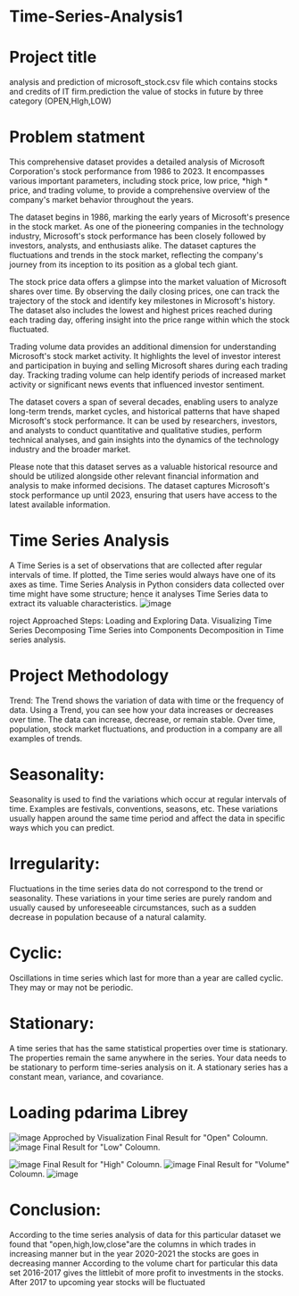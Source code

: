 # Time-Series-Analysis1
# Project title
 analysis and prediction of microsoft_stock.csv file which contains stocks  and credits of IT firm.prediction the value of stocks in future by three category (OPEN,HIgh,LOW)
 # Problem statment
This comprehensive dataset provides a detailed analysis of Microsoft Corporation's stock performance from 1986 to 2023. It encompasses various important parameters, including stock price, low price, *high * price, and trading volume, to provide a comprehensive overview of the company's market behavior throughout the years.

The dataset begins in 1986, marking the early years of Microsoft's presence in the stock market. As one of the pioneering companies in the technology industry, Microsoft's stock performance has been closely followed by investors, analysts, and enthusiasts alike. The dataset captures the fluctuations and trends in the stock market, reflecting the company's journey from its inception to its position as a global tech giant.

The stock price data offers a glimpse into the market valuation of Microsoft shares over time. By observing the daily closing prices, one can track the trajectory of the stock and identify key milestones in Microsoft's history. The dataset also includes the lowest and highest prices reached during each trading day, offering insight into the price range within which the stock fluctuated.

Trading volume data provides an additional dimension for understanding Microsoft's stock market activity. It highlights the level of investor interest and participation in buying and selling Microsoft shares during each trading day. Tracking trading volume can help identify periods of increased market activity or significant news events that influenced investor sentiment.

The dataset covers a span of several decades, enabling users to analyze long-term trends, market cycles, and historical patterns that have shaped Microsoft's stock performance. It can be used by researchers, investors, and analysts to conduct quantitative and qualitative studies, perform technical analyses, and gain insights into the dynamics of the technology industry and the broader market.

Please note that this dataset serves as a valuable historical resource and should be utilized alongside other relevant financial information and analysis to make informed decisions. The dataset captures Microsoft's stock performance up until 2023, ensuring that users have access to the latest available information.
# Time Series Analysis
A Time Series is a set of observations that are collected after regular intervals of time. If plotted, the Time series would always have one of its axes as time.
Time Series Analysis in Python considers data collected over time might have some structure; hence it analyses Time Series data to extract its valuable characteristics.
![image](https://github.com/Durgaprasad522/Time-Series-Analysis1/assets/143177350/786aea11-9852-4dbf-a2ce-44b926311cc8)


roject Approached Steps:
Loading and Exploring Data.
Visualizing Time Series
Decomposing Time Series into Components
Decomposition in Time series analysis.
# Project Methodology
Trend:
The Trend shows the variation of data with time or the frequency of data. Using a Trend, you can see how your data increases or decreases over time. The data can increase, decrease, or remain stable. Over time, population, stock market fluctuations, and production in a company are all examples of trends.
# Seasonality:
Seasonality is used to find the variations which occur at regular intervals of time. Examples are festivals, conventions, seasons, etc. These variations usually happen around the same time period and affect the data in specific ways which you can predict.
# Irregularity:
Fluctuations in the time series data do not correspond to the trend or seasonality. These variations in your time series are purely random and usually caused by unforeseeable circumstances, such as a sudden decrease in population because of a natural calamity.
# Cyclic:
Oscillations in time series which last for more than a year are called cyclic. They may or may not be periodic.
# Stationary:
A time series that has the same statistical properties over time is stationary. The properties remain the same anywhere in the series. Your data needs to be stationary to perform time-series analysis on it. A stationary series has a constant mean, variance, and covariance.
# Loading pdarima Librey
![image](https://github.com/Durgaprasad522/Time-Series-Analysis1/assets/143177350/c8c13e12-0460-407a-a6a3-2fcd478a78e9)
Approched by Visualization
Final Result for "Open" Coloumn.
![image](https://github.com/Durgaprasad522/Time-Series-Analysis1/assets/143177350/8ee7ef6f-7852-4f88-ab58-a8363b7fa9ce)
Final Result for "Low" Coloumn.

![image](https://github.com/Durgaprasad522/Time-Series-Analysis1/assets/143177350/c760bacf-f104-4d3e-acb5-f51967fdd612)
Final Result for "High" Coloumn.
![image](https://github.com/Durgaprasad522/Time-Series-Analysis1/assets/143177350/a7910850-634e-405d-9ef8-21f2a22ed1a2)
Final Result for "Volume" Coloumn.
![image](https://github.com/Durgaprasad522/Time-Series-Analysis1/assets/143177350/f4651a50-960d-4f15-b85a-ec9ea7ab1c8e)
# Conclusion:
According to the time series analysis of data for this particular dataset we found that "open,high,low,close"are the columns in which trades in increasing manner but in the year 2020-2021 the stocks are goes in decreasing manner
According to the volume chart for particular this data set 2016-2017 gives the littlebit of more profit to investments in the stocks.
After 2017 to upcoming year stocks will be fluctuated







